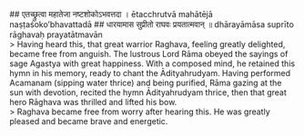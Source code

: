 <section>
<section data-markdown>
## एतच्छ्रुत्वा महातेजा नष्टशोकोऽभवत्तदा ।
ētacchrutvā mahātējā naṣṭaśoko’bhavattadā
## धारयामास सुप्रीतो राघवः प्रयतात्मवान् ॥
dhārayāmāsa suprīto rāghavaḥ prayatātmavān
</section>
<section data-markdown>
> Having heard this, that great warrior Raghava, feeling greatly delighted, became free from anguish. The lustrous Lord Rāma obeyed the sayings of sage Agastya with great happiness. With a composed mind, he retained this hymn in his memory, ready to chant the Ādityahrudyam. Having performed Acamanam (sipping water thrice) and being purified, Rāma gazing at the sun with devotion, recited the hymn Ādityahrudyam thrice, then that great hero Rāghava was thrilled and lifted his bow.
</section>
<section data-markdown>
> Raghava became free from worry after hearing this. He was greatly pleased and became brave and energetic.
</section>
</section>
